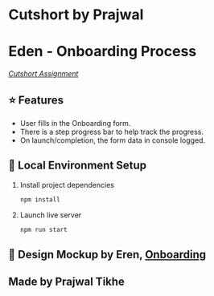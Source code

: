 # Cutshort by Prajwal
# Eden - Onboarding Process 
[ *Cutshort Assignment* ](https://cutshortonboardingapp.web.app/)
<br/>
## ⭐ Features

- User fills in the Onboarding form.
- There is a step progress bar to help track the progress.
- On launch/completion, the form data in console logged.

## 🔧 Local Environment Setup

1. Install project dependencies
   ```bash
   npm install
   ```
1. Launch live server
   ```bash
   npm run start
   ```

## 🎨 Design Mockup by Eren, [Onboarding](https://dribbble.com/shots/15669113-Onboarding-Exploration)
## Made by Prajwal Tikhe
